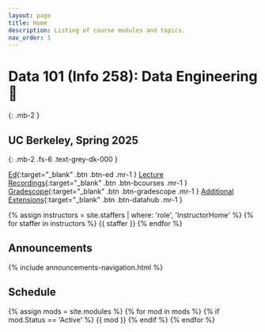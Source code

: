 ```yaml
---
layout: page
title: Home
description: Listing of course modules and topics.
nav_order: 1
---
```


# Data 101 (Info 258): Data Engineering 💾

{: .mb-2 }

## UC Berkeley, Spring 2025
{: .mb-2 .fs-6 .text-grey-dk-000 }

[Ed]({{site.course.edstem}}){:target="\_blank" .btn .btn-ed .mr-1 }
[Lecture Recordings]({{site.course.videos}}){:target="\_blank" .btn .btn-bcourses .mr-1 }
[Gradescope]({{site.course.gradescope}}){:target="\_blank" .btn .btn-gradescope .mr-1 }
[Additional Extensions]({{site.course.additional_extensions}}){:target="\_blank" .btn .btn-datahub .mr-1 }

<div class="role flex">
  {% assign instructors = site.staffers | where: 'role', 'InstructorHome' %}
  {% for staffer in instructors %}
    {{ staffer }}
  {% endfor %}
</div>

## Announcements

{% include announcements-navigation.html %}

## Schedule

{% assign mods = site.modules %}
{% for mod in mods %}
  {% if mod.Status == 'Active' %}
    {{ mod }}
  {% endif %}
{% endfor %}

<script src="{{ '/assets/scripts/announcement-navigation.js' | relative_url }}"></script>
